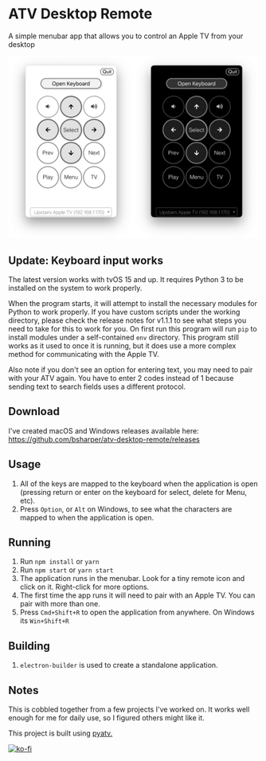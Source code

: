 # ATV Desktop Remote
A simple menubar app that allows you to control an Apple TV from your desktop

 ![What this application looks like when running in either light or dark mode](screenshot_new.png)

 ## Update: Keyboard input works 
 
 The latest version works with tvOS 15 and up. It requires Python 3 to be installed on the system to work properly. 
 
 When the program starts, it will attempt to install the necessary modules for Python to work properly. If you have custom scripts under the working directory, please check the release notes for v1.1.1 to see what steps you need to take for this to work for you.
 On first run this program will run `pip` to install modules under a self-contained `env` directory. This program still works as it used to once it is running, but it does use a more complex method for communicating with the Apple TV. 

 Also note if you don't see an option for entering text, you may need to pair with your ATV again. You have to enter 2 codes instead of 1 because sending text to search fields uses a different protocol. 

 ## Download

 I've created macOS and Windows releases available here: https://github.com/bsharper/atv-desktop-remote/releases

## Usage

 1. All of the keys are mapped to the keyboard when the application is open (pressing return or enter on the keyboard for select, delete for Menu, etc).
 2. Press `Option`, or `Alt` on Windows, to see what the characters are mapped to when the application is open.


 ## Running

 1. Run `npm install` or `yarn`
 2. Run `npm start` or `yarn start`
 3. The application runs in the menubar. Look for a tiny remote icon and click on it. Right-click for more options.
 4. The first time the app runs it will need to pair with an Apple TV. You can pair with more than one.
 5. Press `Cmd+Shift+R` to open the application from anywhere. On Windows its `Win+Shift+R`

## Building

1. `electron-builder` is used to create a standalone application.

## Notes

This is cobbled together from a few projects I've worked on. It works well enough for me for daily use, so I figured others might like it. 

This project is built using [pyatv.](https://pyatv.dev/)

[![ko-fi](https://ko-fi.com/img/githubbutton_sm.svg)](https://ko-fi.com/brianharper)
